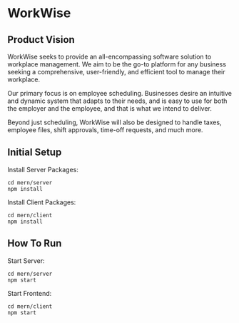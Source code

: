 # WorkWise



## Product Vision 

WorkWise seeks to provide an all-encompassing software solution to workplace management. We aim to be the go-to platform for any business seeking a comprehensive, user-friendly, and efficient tool to manage their workplace. 

Our primary focus is on employee scheduling. Businesses desire an intuitive and dynamic system that adapts to their needs, and is easy to use for both the employer and the employee, and that is what we intend to deliver.

Beyond just scheduling, WorkWise will also be designed to handle taxes, employee files, shift approvals, time-off requests, and much more. 

## Initial Setup 
Install Server Packages:
```
cd mern/server
npm install
```

Install Client Packages:
```
cd mern/client
npm install
```

## How To Run
Start Server:
```
cd mern/server
npm start
```

Start Frontend:
```
cd mern/client
npm start
```